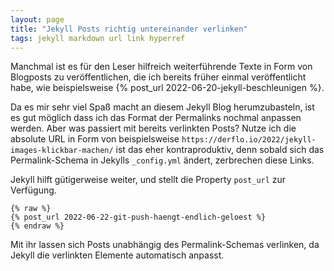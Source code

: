 ```yaml
---
layout: page
title: "Jekyll Posts richtig untereinander verlinken"
tags: jekyll markdown url link hyperref
---
```


Manchmal ist es für den Leser hilfreich weiterführende Texte in Form von Blogposts zu veröffentlichen, die ich bereits früher einmal veröffentlicht habe, wie beispielsweise {% post_url 2022-06-20-jekyll-beschleunigen %}.

Da es mir sehr viel Spaß macht an diesem Jekyll Blog herumzubasteln, ist es gut möglich dass ich das Format der Permalinks nochmal anpassen werden. Aber was passiert mit bereits verlinkten Posts? Nutze ich die absolute URL in Form von beispielsweise `https://derflo.io/2022/jekyll-images-klickbar-machen/` ist das eher kontraproduktiv, denn sobald sich das Permalink-Schema in Jekylls `_config.yml` ändert, zerbrechen diese Links.

Jekyll hilft gütigerweise weiter, und stellt die Property `post_url` zur Verfügung.

```liquid
{% raw %}
{% post_url 2022-06-22-git-push-haengt-endlich-geloest %}
{% endraw %}
```

Mit ihr lassen sich Posts unabhängig des Permalink-Schemas verlinken, da Jekyll die verlinkten Elemente automatisch anpasst.
